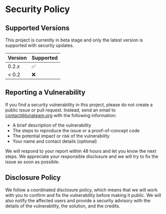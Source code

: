 # Security Policy

## Supported Versions

This project is currently in beta stage and only the latest version is supported with security updates.

| Version | Supported          |
| ------- | ------------------ |
| 0.2.x   | :white_check_mark: |
| < 0.2   | :x:                |

## Reporting a Vulnerability

If you find a security vulnerability in this project, please do not create a public issue or pull request. Instead, send an email to <contact@lunateam.org> with the following information:

- A brief description of the vulnerability
- The steps to reproduce the issue or a proof-of-concept code
- The potential impact or risk of the vulnerability
- Your name and contact details (optional)

We will respond to your report within 48 hours and let you know the next steps. We appreciate your responsible disclosure and we will try to fix the issue as soon as possible.

## Disclosure Policy

We follow a coordinated disclosure policy, which means that we will work with you to confirm and fix the vulnerability before making it public. We will also notify the affected users and provide a security advisory with the details of the vulnerability, the solution, and the credits.
